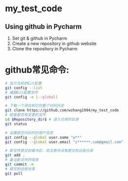 my_test_code
============
Using github in Pycharm
-------
1. Set git & github in Pycharm
2. Create a new repository in github website
3. Clone the repository in Pycharm


github常见命令:
========
```bash
# 显示当前的Git配置
git config --list
# 编辑Git配置文件
git config -e [--global]

# 下载一个项目和它的整个代码历史
git clone https://github.com/wzhang1994/my_test_code
# 检查是否有变更的文件
cd $Repository_dir$ # 进入仓库的目录
git status

# 设置提交代码时的用户信息
git config --global user.name "w**"
git config --global user.email "z******.com@gmail.com"

# 新文件提交到缓冲区，但注意并没有提交到远程仓库
git add .
# 备注新文件的信息
git commit -m 
# 提交到远程仓库
git pull

```
